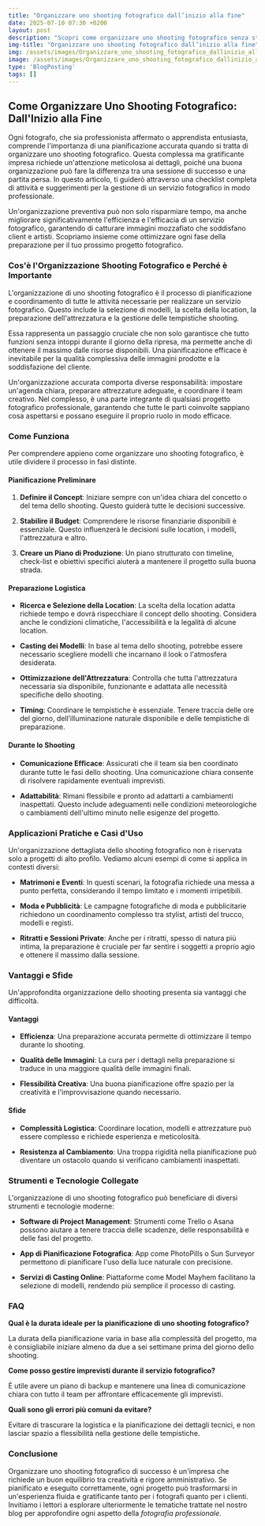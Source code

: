 ```yaml
---
title: "Organizzare uno shooting fotografico dall’inizio alla fine"
date: 2025-07-10 07:30 +0200
layout: post
description: "Scopri come organizzare uno shooting fotografico senza stress con la nostra checklist dettagliata. Consigli su modelli, location e attrezzatura per scatti perfetti!"
img-title: "Organizzare uno shooting fotografico dall’inizio alla fine"
img: /assets/images/Organizzare_uno_shooting_fotografico_dallinizio_alla_fine.jpg
image: /assets/images/Organizzare_uno_shooting_fotografico_dallinizio_alla_fine.jpg
type: 'BlogPosting'
tags: []
---
```


## Come Organizzare Uno Shooting Fotografico: Dall'Inizio alla Fine

Ogni fotografo, che sia professionista affermato o apprendista entusiasta, comprende l'importanza di una pianificazione accurata quando si tratta di organizzare uno shooting fotografico. Questa complessa ma gratificante impresa richiede un'attenzione meticolosa ai dettagli, poiché una buona organizzazione può fare la differenza tra una sessione di successo e una partita persa. In questo articolo, ti guiderò attraverso una checklist completa di attività e suggerimenti per la gestione di un servizio fotografico in modo professionale. 

Un'organizzazione preventiva può non solo risparmiare tempo, ma anche migliorare significativamente l'efficienza e l'efficacia di un servizio fotografico, garantendo di catturare immagini mozzafiato che soddisfano client e artisti. Scopriamo insieme come ottimizzare ogni fase della preparazione per il tuo prossimo progetto fotografico.

### Cos'è l'Organizzazione Shooting Fotografico e Perché è Importante

L'organizzazione di uno shooting fotografico è il processo di pianificazione e coordinamento di tutte le attività necessarie per realizzare un servizio fotografico. Questo include la selezione di modelli, la scelta della location, la preparazione dell'attrezzatura e la gestione delle tempistiche shooting. 

Essa rappresenta un passaggio cruciale che non solo garantisce che tutto funzioni senza intoppi durante il giorno della ripresa, ma permette anche di ottenere il massimo dalle risorse disponibili. Una pianificazione efficace è inevitabile per la qualità complessiva delle immagini prodotte e la soddisfazione del cliente.

Un'organizzazione accurata comporta diverse responsabilità: impostare un'agenda chiara, preparare attrezzature adeguate, e coordinare il team creativo. Nel complesso, è una parte integrante di qualsiasi progetto fotografico professionale, garantendo che tutte le parti coinvolte sappiano cosa aspettarsi e possano eseguire il proprio ruolo in modo efficace.

### Come Funziona

Per comprendere appieno come organizzare uno shooting fotografico, è utile dividere il processo in fasi distinte.

#### Pianificazione Preliminare

1. **Definire il Concept**: Iniziare sempre con un'idea chiara del concetto o del tema dello shooting. Questo guiderà tutte le decisioni successive.

2. **Stabilire il Budget**: Comprendere le risorse finanziarie disponibili è essenziale. Questo influenzerà le decisioni sulle location, i modelli, l'attrezzatura e altro.

3. **Creare un Piano di Produzione**: Un piano strutturato con timeline, check-list e obiettivi specifici aiuterà a mantenere il progetto sulla buona strada.

#### Preparazione Logistica

- **Ricerca e Selezione della Location**: La scelta della location adatta richiede tempo e dovrà rispecchiare il concept dello shooting. Considera anche le condizioni climatiche, l'accessibilità e la legalità di alcune location.
  
- **Casting dei Modelli**: In base al tema dello shooting, potrebbe essere necessario scegliere modelli che incarnano il look o l'atmosfera desiderata.

- **Ottimizzazione dell'Attrezzatura**: Controlla che tutta l'attrezzatura necessaria sia disponibile, funzionante e adattata alle necessità specifiche dello shooting.

- **Timing**: Coordinare le tempistiche è essenziale. Tenere traccia delle ore del giorno, dell’illuminazione naturale disponibile e delle tempistiche di preparazione.

#### Durante lo Shooting

- **Comunicazione Efﬁcace**: Assicurati che il team sia ben coordinato durante tutte le fasi dello shooting. Una comunicazione chiara consente di risolvere rapidamente eventuali imprevisti.

- **Adattabilità**: Rimani flessibile e pronto ad adattarti a cambiamenti inaspettati. Questo include adeguamenti nelle condizioni meteorologiche o cambiamenti dell'ultimo minuto nelle esigenze del progetto.

### Applicazioni Pratiche e Casi d'Uso

Un'organizzazione dettagliata dello shooting fotografico non è riservata solo a progetti di alto profilo. Vediamo alcuni esempi di come si applica in contesti diversi:

- **Matrimoni e Eventi**: In questi scenari, la fotografia richiede una messa a punto perfetta, considerando il tempo limitato e i momenti irripetibili.

- **Moda e Pubblicità**: Le campagne fotografiche di moda e pubblicitarie richiedono un coordinamento complesso tra stylist, artisti del trucco, modelli e registi.

- **Ritratti e Sessioni Private**: Anche per i ritratti, spesso di natura più intima, la preparazione è cruciale per far sentire i soggetti a proprio agio e ottenere il massimo dalla sessione.

### Vantaggi e Sfide

Un'approfondita organizzazione dello shooting presenta sia vantaggi che difficoltà.

#### Vantaggi

- **Efficienza**: Una preparazione accurata permette di ottimizzare il tempo durante lo shooting.

- **Qualità delle Immagini**: La cura per i dettagli nella preparazione si traduce in una maggiore qualità delle immagini finali.

- **Flessibilità Creativa**: Una buona pianificazione offre spazio per la creatività e l'improvvisazione quando necessario.

#### Sfide

- **Complessità Logistica**: Coordinare location, modelli e attrezzature può essere complesso e richiede esperienza e meticolosità.

- **Resistenza al Cambiamento**: Una troppa rigidità nella pianificazione può diventare un ostacolo quando si verificano cambiamenti inaspettati.

### Strumenti e Tecnologie Collegate

L'organizzazione di uno shooting fotografico può beneficiare di diversi strumenti e tecnologie moderne:

- **Software di Project Management**: Strumenti come Trello o Asana possono aiutare a tenere traccia delle scadenze, delle responsabilità e delle fasi del progetto.

- **App di Pianificazione Fotografica**: App come PhotoPills o Sun Surveyor permettono di pianificare l'uso della luce naturale con precisione.

- **Servizi di Casting Online**: Piattaforme come Model Mayhem facilitano la selezione di modelli, rendendo più semplice il processo di casting.

### FAQ

**Qual è la durata ideale per la pianificazione di uno shooting fotografico?**

La durata della pianificazione varia in base alla complessità del progetto, ma è consigliabile iniziare almeno da due a sei settimane prima del giorno dello shooting.

**Come posso gestire imprevisti durante il servizio fotografico?**

È utile avere un piano di backup e mantenere una linea di comunicazione chiara con tutto il team per affrontare efficacemente gli imprevisti.

**Quali sono gli errori più comuni da evitare?**

Evitare di trascurare la logistica e la pianificazione dei dettagli tecnici, e non lasciar spazio a flessibilità nella gestione delle tempistiche.

### Conclusione

Organizzare uno shooting fotografico di successo è un'impresa che richiede un buon equilibrio tra creatività e rigore amministrativo. Se pianificato e eseguito correttamente, ogni progetto può trasformarsi in un'esperienza fluida e gratificante tanto per i fotografi quanto per i clienti. Invitiamo i lettori a esplorare ulteriormente le tematiche trattate nel nostro blog per approfondire ogni aspetto della *fotografia professionale*.